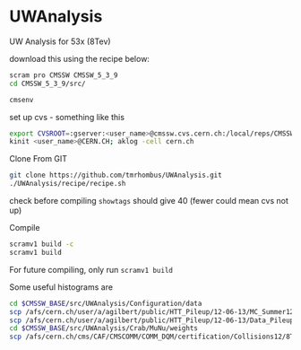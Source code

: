 UWAnalysis
==========
UW Analysis for 53x (8Tev)


download this using the recipe below:

```bash
scram pro CMSSW CMSSW_5_3_9
cd CMSSW_5_3_9/src/

cmsenv
```
set up cvs - something like this
```bash
export CVSROOT=:gserver:<user_name>@cmssw.cvs.cern.ch:/local/reps/CMSSW
kinit <user_name>@CERN.CH; aklog -cell cern.ch
```

Clone From GIT
```bash
git clone https://github.com/tmrhombus/UWAnalysis.git
./UWAnalysis/recipe/recipe.sh
```

check before compiling ``showtags`` should give 40 (fewer could mean cvs not up)

Compile
```bash
scramv1 build -c
scramv1 build
```

For future compiling, only run ``scramv1 build``

Some useful histograms are
```bash
cd $CMSSW_BASE/src/UWAnalysis/Configuration/data
scp /afs/cern.ch/user/a/agilbert/public/HTT_Pileup/12-06-13/MC_Summer12_PU_S10-600bins.root .
scp /afs/cern.ch/user/a/agilbert/public/HTT_Pileup/12-06-13/Data_Pileup_2012_ReReco-600bins.root .
cd $CMSSW_BASE/src/UWAnalysis/Crab/MuNu/weights
scp /afs/cern.ch/cms/CAF/CMSCOMM/COMM_DQM/certification/Collisions12/8TeV/Reprocessing/Cert_190456-208686_8TeV_22Jan2013ReReco_Collisions12_JSON.txt .
```
